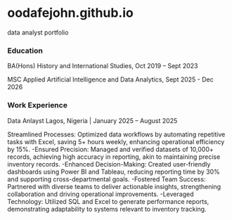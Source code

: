 # oodafejohn.github.io
data analyst portfolio
### Education
BA(Hons) History and International Studies,
Oct 2019 – Sept 2023

MSC Applied Artificial Intelligence and Data Analytics, 
Sept 2025 - Dec 2026
### Work Experience
Data Anlayst
Lagos, Nigeria  | January 2025 – August 2025

Streamlined Processes: Optimized data workflows by automating repetitive tasks with Excel, saving 5+ hours weekly, enhancing operational efficiency by 15%. 
-Ensured Precision: Managed and verified datasets of 10,000+ records, achieving high accuracy in reporting, akin to maintaining precise inventory records. 
-Enhanced Decision-Making: Created user-friendly dashboards using Power BI and Tableau, reducing reporting time by 30% and supporting cross-departmental goals. 
-Fostered Team Success: Partnered with diverse teams to deliver actionable insights, strengthening collaboration and driving operational improvements. 
-Leveraged Technology: Utilized SQL and Excel to generate performance reports, demonstrating adaptability to systems relevant to inventory tracking.

